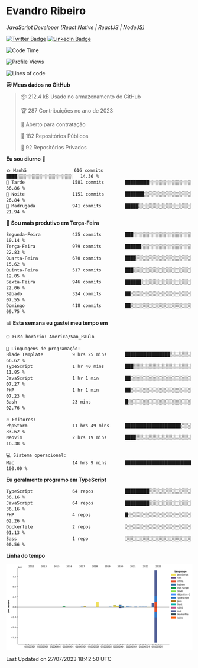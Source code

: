 # Evandro **Ribeiro**

*JavaScript Developer (React Native | ReactJS | NodeJS)*

[![Twitter Badge](https://img.shields.io/badge/-@ribeiroevandro-201B2D?style=flat-square&labelColor=201B2D&logo=twitter&logoColor=white&link=https://twitter.com/ribeiroevandro)](https://twitter.com/ribeiroevandro) 
[![Linkedin Badge](https://img.shields.io/badge/-Evandro%20Ribeiro-201B2D?style=flat-square&logo=Linkedin&logoColor=white&link=https://www.linkedin.com/in/ribeiroevandro)](https://www.linkedin.com/in/ribeiroevandro) 


<!--START_SECTION:waka-->
![Code Time](http://img.shields.io/badge/Code%20Time-3%2C303%20hrs%2055%20mins-blue)

![Profile Views](http://img.shields.io/badge/Visualizac%C3%B5es%20do%20perfil-0-blue)

![Lines of code](https://img.shields.io/badge/Desde%20o%20Hello%20World%20eu%20escrevi-13.3%20million%20linhas%20de%20c%C3%B3digo-blue)

**🐱 Meus dados no GitHub** 

> 📦 212.4 kB Usado no armazenamento do GitHub 
 > 
> 🏆 287 Contribuições no ano de 2023
 > 
> 💼 Aberto para contratação
 > 
> 📜 182 Repositórios Públicos 
 > 
> 🔑 92 Repositórios Privados 
 > 
**Eu sou diurno 🐤** 

```text
🌞 Manhã                  616 commits         ████░░░░░░░░░░░░░░░░░░░░░   14.36 % 
🌆 Tarde                  1581 commits        █████████░░░░░░░░░░░░░░░░   36.86 % 
🌃 Noite                  1151 commits        ███████░░░░░░░░░░░░░░░░░░   26.84 % 
🌙 Madrugada              941 commits         █████░░░░░░░░░░░░░░░░░░░░   21.94 % 
```
📅 **Sou mais produtivo em Terça-Feira** 

```text
Segunda-Feira            435 commits         ███░░░░░░░░░░░░░░░░░░░░░░   10.14 % 
Terça-Feira              979 commits         ██████░░░░░░░░░░░░░░░░░░░   22.83 % 
Quarta-Feira             670 commits         ████░░░░░░░░░░░░░░░░░░░░░   15.62 % 
Quinta-Feira             517 commits         ███░░░░░░░░░░░░░░░░░░░░░░   12.05 % 
Sexta-Feira              946 commits         ██████░░░░░░░░░░░░░░░░░░░   22.06 % 
Sábado                   324 commits         ██░░░░░░░░░░░░░░░░░░░░░░░   07.55 % 
Domingo                  418 commits         ██░░░░░░░░░░░░░░░░░░░░░░░   09.75 % 
```


📊 **Esta semana eu gastei meu tempo em** 

```text
🕑︎ Fuso horário: America/Sao_Paulo

💬 Linguagens de programação: 
Blade Template           9 hrs 25 mins       █████████████████░░░░░░░░   66.62 % 
TypeScript               1 hr 40 mins        ███░░░░░░░░░░░░░░░░░░░░░░   11.85 % 
JavaScript               1 hr 1 min          ██░░░░░░░░░░░░░░░░░░░░░░░   07.27 % 
PHP                      1 hr 1 min          ██░░░░░░░░░░░░░░░░░░░░░░░   07.23 % 
Bash                     23 mins             █░░░░░░░░░░░░░░░░░░░░░░░░   02.76 % 

🔥 Editores: 
PhpStorm                 11 hrs 49 mins      █████████████████████░░░░   83.62 % 
Neovim                   2 hrs 19 mins       ████░░░░░░░░░░░░░░░░░░░░░   16.38 % 

💻 Sistema operacional: 
Mac                      14 hrs 9 mins       █████████████████████████   100.00 % 
```

**Eu geralmente programo em TypeScript** 

```text
TypeScript               64 repos            █████████░░░░░░░░░░░░░░░░   36.16 % 
JavaScript               64 repos            █████████░░░░░░░░░░░░░░░░   36.16 % 
PHP                      4 repos             █░░░░░░░░░░░░░░░░░░░░░░░░   02.26 % 
Dockerfile               2 repos             ░░░░░░░░░░░░░░░░░░░░░░░░░   01.13 % 
Sass                     1 repo              ░░░░░░░░░░░░░░░░░░░░░░░░░   00.56 % 
```



**Linha do tempo**

![Lines of Code chart](https://raw.githubusercontent.com/ribeiroevandro/ribeiroevandro/main/assets/bar_graph.png)


 Last Updated on 27/07/2023 18:42:50 UTC
<!--END_SECTION:waka-->
